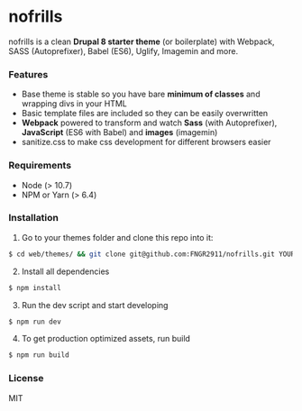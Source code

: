 # nofrills

nofrills is a clean **Drupal 8 starter theme** (or boilerplate) with Webpack, SASS (Autoprefixer), Babel (ES6), Uglify, Imagemin and more.

### Features

- Base theme is stable so you have bare **minimum of classes** and wrapping divs in your HTML
- Basic template files are included so they can be easily overwritten
- **Webpack** powered to transform and watch **Sass** (with Autoprefixer), **JavaScript** (ES6 with Babel) and **images** (imagemin)
- sanitize.css to make css development for different browsers easier

### Requirements

- Node (> 10.7)
- NPM or Yarn (> 6.4)

### Installation

1. Go to your themes folder and clone this repo into it:

```bash
$ cd web/themes/ && git clone git@github.com:FNGR2911/nofrills.git YOUR_THEME_NAME
```

2. Install all dependencies

```bash
$ npm install
```

3. Run the dev script and start developing

```bash
$ npm run dev
```

4. To get production optimized assets, run build

```bash
$ npm run build
```

### License

MIT
